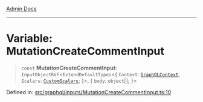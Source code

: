 [Admin Docs](/)

***

# Variable: MutationCreateCommentInput

> `const` **MutationCreateCommentInput**: `InputObjectRef`\<`ExtendDefaultTypes`\<\{ `Context`: [`GraphQLContext`](../../../context/type-aliases/GraphQLContext.md); `Scalars`: [`CustomScalars`](../../../scalars/type-aliases/CustomScalars.md); \}\>, \{ `body`: `object`[]; \}\>

Defined in: [src/graphql/inputs/MutationCreateCommentInput.ts:10](https://github.com/NishantSinghhhhh/talawa-api/blob/cecfd40a68e5e0e9c8a0b8efd045a3c4381a2c01/src/graphql/inputs/MutationCreateCommentInput.ts#L10)

